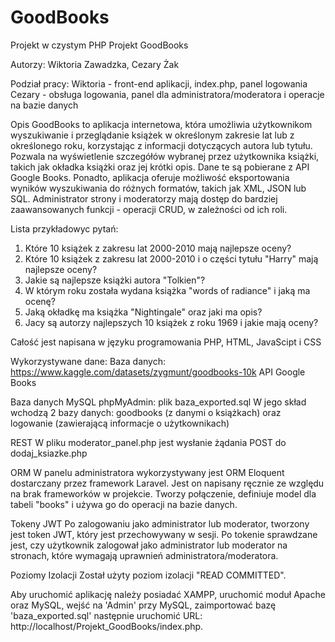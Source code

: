 # GoodBooks
Projekt w czystym PHP
Projekt GoodBooks

Autorzy: Wiktoria Zawadzka, Cezary Żak

Podział pracy:
Wiktoria - front-end aplikacji, index.php, panel logowania
Cezary - obsługa logowania, panel dla administratora/moderatora i operacje na bazie danych

Opis
GoodBooks to aplikacja internetowa, która umożliwia użytkownikom wyszukiwanie i przeglądanie książek w określonym zakresie lat lub z określonego roku, korzystając z informacji dotyczących autora lub tytułu. Pozwala na wyświetlenie szczegółów wybranej przez użytkownika książki, takich jak okładka książki oraz jej krótki opis. Dane te są pobierane z API Google Books. Ponadto, aplikacja oferuje możliwość eksportowania wyników wyszukiwania do różnych formatów, takich jak XML, JSON lub SQL. Administrator strony i moderatorzy mają dostęp do bardziej zaawansowanych funkcji - operacji CRUD, w zależności od ich roli.

Lista przykładowyc pytań: 
1. Które 10 książek z zakresu lat 2000-2010 mają najlepsze oceny?
2. Które 10 książek z zakresu lat 2000-2010 i o części tytułu "Harry" mają najlepsze oceny?
3. Jakie są najlepsze książki autora "Tolkien"?
4. W którym roku została wydana książka "words of radiance" i jaką ma ocenę?
5. Jaką okładkę ma książka "Nightingale" oraz jaki ma opis?
6. Jacy są autorzy najlepszych 10 książek z roku 1969 i jakie mają oceny?

Całość jest napisana w języku programowania PHP, HTML, JavaScipt i CSS

Wykorzystywane dane:
Baza danych: https://www.kaggle.com/datasets/zygmunt/goodbooks-10k
API Google Books


Baza danych MySQL phpMyAdmin: plik baza_exported.sql
W jego skład wchodzą 2 bazy danych: goodbooks (z danymi o książkach) oraz logowanie (zawierającą informacje o użytkownikach)

REST
W pliku moderator_panel.php jest wysłanie żądania POST do dodaj_ksiazke.php

ORM
W panelu administratora wykorzystywany jest ORM Eloquent dostarczany przez framework Laravel. Jest on napisany ręcznie ze względu na brak frameworków w projekcie. Tworzy połączenie, definiuje model dla tabeli "books" i używa go do operacji na bazie danych.

Tokeny JWT
Po zalogowaniu jako administrator lub moderator, tworzony jest token JWT, który jest przechowywany w sesji. Po tokenie sprawdzane jest, czy użytkownik zalogował jako administrator lub moderator na stronach, które wymagają uprawnień administratora/moderatora.

Poziomy Izolacji
Został użyty poziom izolacji "READ COMMITTED".

Aby uruchomić aplikację należy posiadać XAMPP, uruchomić moduł Apache oraz MySQL, wejść na 'Admin' przy MySQL, zaimportować bazę 'baza_exported.sql' następnie uruchomić URL: http://localhost/Projekt_GoodBooks/index.php.

